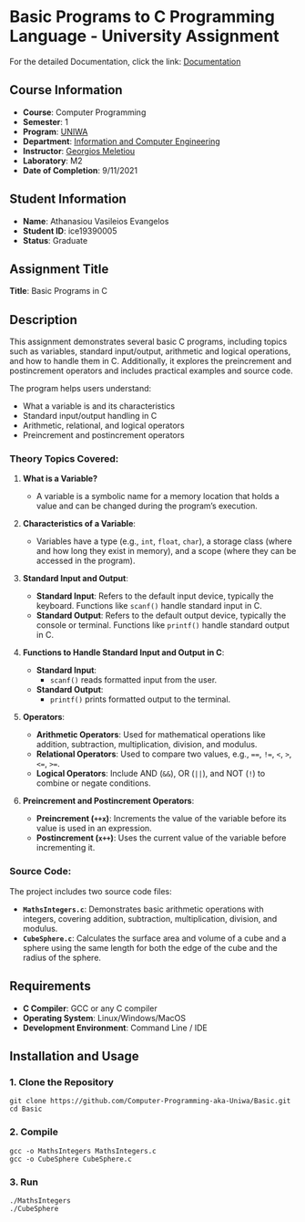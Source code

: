 # Basic Programs to C Programming Language - University Assignment

For the detailed Documentation, click the link:
[Documentation](Documentation/ATHANASIOU_19390005.pdf)

## Course Information
- **Course**: Computer Programming
- **Semester**: 1
- **Program**: [UNIWA](https://www.uniwa.gr/)
- **Department**: [Information and Computer Engineering](https://ice.uniwa.gr/)
- **Instructor**: [Georgios Meletiou](https://ice.uniwa.gr/emd_person/17562/)
- **Laboratory**: M2
- **Date of Completion**: 9/11/2021

## Student Information
- **Name**: Athanasiou Vasileios Evangelos
- **Student ID**: ice19390005
- **Status**: Graduate

## Assignment Title
**Title**: Basic Programs in C

## Description
This assignment demonstrates several basic C programs, including topics such as variables, standard input/output, arithmetic and logical operations, and how to handle them in C. Additionally, it explores the preincrement and postincrement operators and includes practical examples and source code.

The program helps users understand:
- What a variable is and its characteristics
- Standard input/output handling in C
- Arithmetic, relational, and logical operators
- Preincrement and postincrement operators

### Theory Topics Covered:
1. **What is a Variable?**
   - A variable is a symbolic name for a memory location that holds a value and can be changed during the program’s execution.

2. **Characteristics of a Variable**:
   - Variables have a type (e.g., `int`, `float`, `char`), a storage class (where and how long they exist in memory), and a scope (where they can be accessed in the program).

3. **Standard Input and Output**:
   - **Standard Input**: Refers to the default input device, typically the keyboard. Functions like `scanf()` handle standard input in C.
   - **Standard Output**: Refers to the default output device, typically the console or terminal. Functions like `printf()` handle standard output in C.

4. **Functions to Handle Standard Input and Output in C**:
   - **Standard Input**: 
     - `scanf()` reads formatted input from the user.
   - **Standard Output**:
     - `printf()` prints formatted output to the terminal.

5. **Operators**:
   - **Arithmetic Operators**: Used for mathematical operations like addition, subtraction, multiplication, division, and modulus.
   - **Relational Operators**: Used to compare two values, e.g., `==`, `!=`, `<`, `>`, `<=`, `>=`.
   - **Logical Operators**: Include AND (`&&`), OR (`||`), and NOT (`!`) to combine or negate conditions.

6. **Preincrement and Postincrement Operators**:
   - **Preincrement (`++x`)**: Increments the value of the variable before its value is used in an expression.
   - **Postincrement (`x++`)**: Uses the current value of the variable before incrementing it.

### Source Code:
The project includes two source code files:
- **`MathsIntegers.c`**: Demonstrates basic arithmetic operations with integers, covering addition, subtraction, multiplication, division, and modulus.
- **`CubeSphere.c`**: Calculates the surface area and volume of a cube and a sphere using the same length for both the edge of the cube and the radius of the sphere.

## Requirements
- **C Compiler**: GCC or any C compiler
- **Operating System**: Linux/Windows/MacOS
- **Development Environment**: Command Line / IDE

## Installation and Usage

### 1. Clone the Repository
```
git clone https://github.com/Computer-Programming-aka-Uniwa/Basic.git
cd Basic
```

### 2. Compile
```
gcc -o MathsIntegers MathsIntegers.c
gcc -o CubeSphere CubeSphere.c
```

### 3. Run
```
./MathsIntegers
./CubeSphere
```